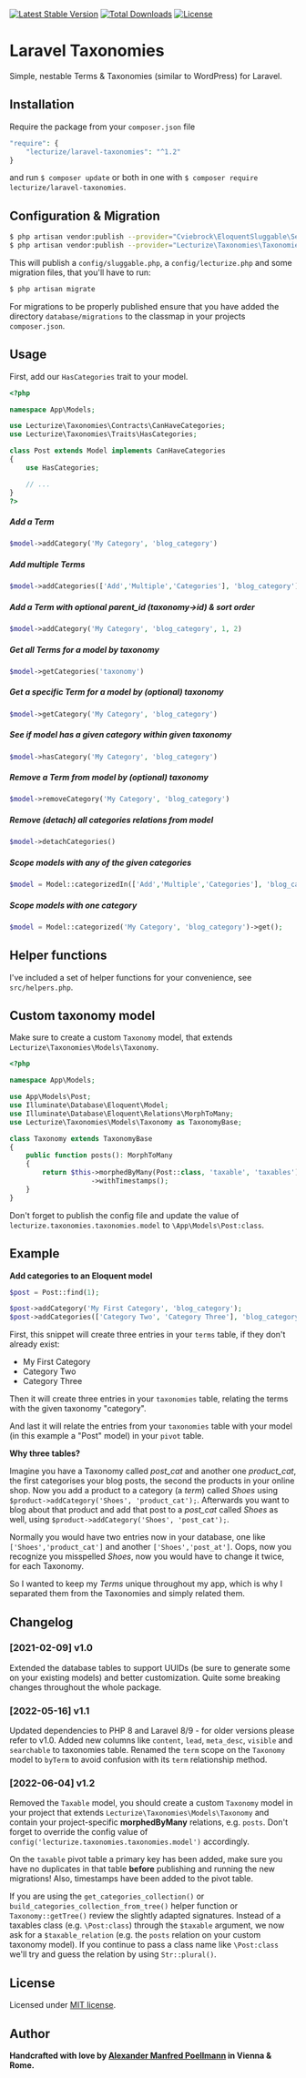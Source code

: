 [![Latest Stable Version](https://poser.pugx.org/lecturize/laravel-taxonomies/v/stable)](https://packagist.org/packages/lecturize/laravel-taxonomies)
[![Total Downloads](https://poser.pugx.org/lecturize/laravel-taxonomies/downloads)](https://packagist.org/packages/lecturize/laravel-taxonomies)
[![License](https://poser.pugx.org/lecturize/laravel-taxonomies/license)](https://packagist.org/packages/lecturize/laravel-taxonomies)

# Laravel Taxonomies

Simple, nestable Terms & Taxonomies (similar to WordPress) for Laravel.

## Installation

Require the package from your `composer.json` file

```php
"require": {
    "lecturize/laravel-taxonomies": "^1.2"
}
```

and run `$ composer update` or both in one with `$ composer require lecturize/laravel-taxonomies`.

## Configuration & Migration

```bash
$ php artisan vendor:publish --provider="Cviebrock\EloquentSluggable\ServiceProvider"
$ php artisan vendor:publish --provider="Lecturize\Taxonomies\TaxonomiesServiceProvider"
```

This will publish a `config/sluggable.php`, a `config/lecturize.php` and some migration files, that you'll have to run:

```bash
$ php artisan migrate
```

For migrations to be properly published ensure that you have added the directory `database/migrations` to the classmap in your projects `composer.json`.

## Usage

First, add our `HasCategories` trait to your model.
        
```php
<?php

namespace App\Models;

use Lecturize\Taxonomies\Contracts\CanHaveCategories;
use Lecturize\Taxonomies\Traits\HasCategories;

class Post extends Model implements CanHaveCategories
{
    use HasCategories;

    // ...
}
?>
```

##### Add a Term
```php
$model->addCategory('My Category', 'blog_category')
```

##### Add multiple Terms
```php
$model->addCategories(['Add','Multiple','Categories'], 'blog_category')
```

##### Add a Term with optional parent_id (taxonomy->id) & sort order
```php
$model->addCategory('My Category', 'blog_category', 1, 2)
```

##### Get all Terms for a model by taxonomy
```php
$model->getCategories('taxonomy')
```

##### Get a specific Term for a model by (optional) taxonomy
```php
$model->getCategory('My Category', 'blog_category')
```

##### See if model has a given category within given taxonomy
```php
$model->hasCategory('My Category', 'blog_category')
```

##### Remove a Term from model by (optional) taxonomy
```php
$model->removeCategory('My Category', 'blog_category')
```

##### Remove (detach) all categories relations from model
```php
$model->detachCategories()
```

##### Scope models with any of the given categories
```php
$model = Model::categorizedIn(['Add','Multiple','Categories'], 'blog_category')->get();
```

##### Scope models with one category
```php
$model = Model::categorized('My Category', 'blog_category')->get();
```

## Helper functions

I've included a set of helper functions for your convenience, see `src/helpers.php`.

## Custom taxonomy model

Make sure to create a custom `Taxonomy` model, that extends `Lecturize\Taxonomies\Models\Taxonomy`.

```php
<?php

namespace App\Models;

use App\Models\Post;
use Illuminate\Database\Eloquent\Model;
use Illuminate\Database\Eloquent\Relations\MorphToMany;
use Lecturize\Taxonomies\Models\Taxonomy as TaxonomyBase;

class Taxonomy extends TaxonomyBase
{
    public function posts(): MorphToMany
    {
        return $this->morphedByMany(Post::class, 'taxable', 'taxables')
                    ->withTimestamps();
    }
}
```

Don't forget to publish the config file and update the value of `lecturize.taxonomies.taxonomies.model` to `\App\Models\Post:class`.

## Example

**Add categories to an Eloquent model**

```php
$post = Post::find(1);

$post->addCategory('My First Category', 'blog_category');
$post->addCategories(['Category Two', 'Category Three'], 'blog_category');
```

First, this snippet will create three entries in your `terms` table, if they don't already exist:

* My First Category
* Category Two
* Category Three

Then it will create three entries in your `taxonomies` table, relating the terms with the given taxonomy "category".

And last it will relate the entries from your `taxonomies` table with your model (in this example a "Post" model) in your `pivot` table.

**Why three tables?**

Imagine you have a Taxonomy called *post_cat* and another one *product_cat*, the first categorises your blog posts, the second the products in your online shop. Now you add a product to a category (a *term*) called *Shoes* using `$product->addCategory('Shoes', 'product_cat');`. Afterwards you want to blog about that product and add that post to a *post_cat* called *Shoes* as well, using `$product->addCategory('Shoes', 'post_cat');`.

Normally you would have two entries now in your database, one like `['Shoes','product_cat']` and another `['Shoes','post_at']`. Oops, now you recognize you misspelled *Shoes*, now you would have to change it twice, for each Taxonomy.

So I wanted to keep my *Terms* unique throughout my app, which is why I separated them from the Taxonomies and simply related them.

## Changelog

### [2021-02-09] **v1.0**

Extended the database tables to support UUIDs (be sure to generate some on your existing models) and better customization. Quite some breaking changes throughout the whole package.

### [2022-05-16] **v1.1**

Updated dependencies to PHP 8 and Laravel 8/9 - for older versions please refer to v1.0. Added new columns like `content`, `lead`, `meta_desc`, `visible` and `searchable` to taxonomies table. Renamed the `term` scope on the `Taxonomy` model to `byTerm` to avoid confusion with its `term` relationship method.

### [2022-06-04] **v1.2**

Removed the `Taxable` model, you should create a custom `Taxonomy` model in your project that extends `Lecturize\Taxonomies\Models\Taxonomy` and contain your project-specific **morphedByMany** relations, e.g. `posts`. Don't forget to override the config value of `config('lecturize.taxonomies.taxonomies.model')` accordingly.

On the `taxable` pivot table a primary key has been added, make sure you have no duplicates in that table **before** publishing and running the new migrations! Also, timestamps have been added to the pivot table.

If you are using the `get_categories_collection()` or `build_categories_collection_from_tree()` helper function or `Taxonomy::getTree()` review the slightly adapted signatures. Instead of a taxables class (e.g. `\Post:class`) through the `$taxable` argument, we now ask for a `$taxable_relation` (e.g. the `posts` relation on your custom taxonomy model). If you continue to pass a class name like `\Post:class` we'll try and guess the relation by using `Str::plural()`. 

## License

Licensed under [MIT license](http://opensource.org/licenses/MIT).

## Author

**Handcrafted with love by [Alexander Manfred Poellmann](https://twitter.com/AMPoellmann) in Vienna &amp; Rome.**